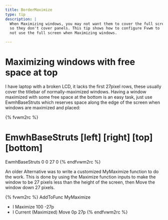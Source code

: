```yaml
---
title: BorderMaximize
type: tip
description: |
  When Maximizing windows, you may not want them to cover the full screen,
  so they don't cover panels. This tip shows how to configure Fvwm to
  not use the full screen when Maximizing windows.

---
```

# Maximizing windows with free space at top

I have laptop with a broken LCD, it lacks the first 27pixel rows, these
usually cover the titlebar of normally-maximized windows. Having a window
maximized with some free space at the bottom is an easy task, just use
EwmhBaseStruts which reserves space along the edge of the screen when windows
are maximized and placed:

{% fvwm2rc %}
# EmwhBaseStruts [left] [right] [top] [bottom]
EwmhBaseStruts 0 0 27 0
{% endfvwm2rc %}

An older Alternative was to write a customized MyMaximize function
to do the work. This is done by using the Maximize function inputs
to make the window to be 27 pixels less than the height of
the screen, then Move the window down 27 pixels.

{% fvwm2rc %}
AddToFunc MyMaximize
+ I Maximize 100 -27p
+ I Current (Maximized) Move 0p 27p
{% endfvwm2rc %}


